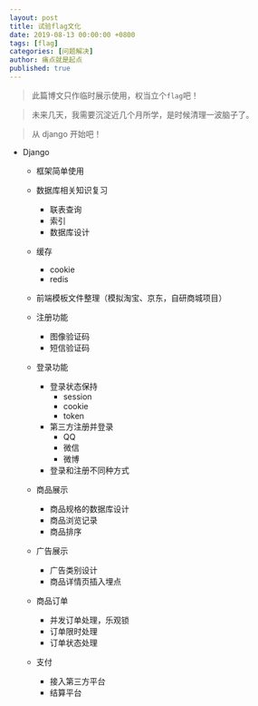 ```yaml
---
layout: post
title: 试验flag文化
date: 2019-08-13 00:00:00 +0800
tags: [flag]
categories: [问题解决]
author: 痛点就是起点
published: true
---
```


> 此篇博文只作临时展示使用，权当立个`flag`吧！

> 未来几天，我需要沉淀近几个月所学，是时候清理一波脑子了。

> 从 django 开始吧！

* Django
  * 框架简单使用
  
  * 数据库相关知识复习
    * 联表查询
    * 索引
    * 数据库设计
  
  * 缓存
    * cookie
    * redis
  
  * 前端模板文件整理（模拟淘宝、京东，自研商城项目）
  
  * 注册功能
    * 图像验证码
    * 短信验证码
  
  * 登录功能
    * 登录状态保持
      * session
      * cookie
      * token
    * 第三方注册并登录
      * QQ
      * 微信
      * 微博
    * 登录和注册不同种方式
  
  * 商品展示
    * 商品规格的数据库设计
    * 商品浏览记录
    * 商品排序

  * 广告展示
    * 广告类别设计
    * 商品详情页插入埋点
  
  * 商品订单
    * 并发订单处理，乐观锁
    * 订单限时处理
    * 订单状态处理

  * 支付
    * 接入第三方平台
    * 结算平台
